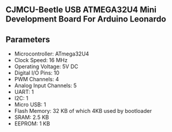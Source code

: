 ## CJMCU-Beetle USB ATMEGA32U4 Mini Development Board For Arduino Leonardo

## Parameters

* Microcontroller: ATmega32U4
* Clock Speed: 16 MHz
* Operating Voltage: 5V DC
* Digital I/O Pins: 10
* PWM Channels: 4
* Analog Input Channels: 5
* UART: 1
* I2C: 1
* Micro USB: 1
* Flash Memory: 32 KB of which 4KB used by bootloader
* SRAM: 2.5 KB
* EEPROM: 1 KB
